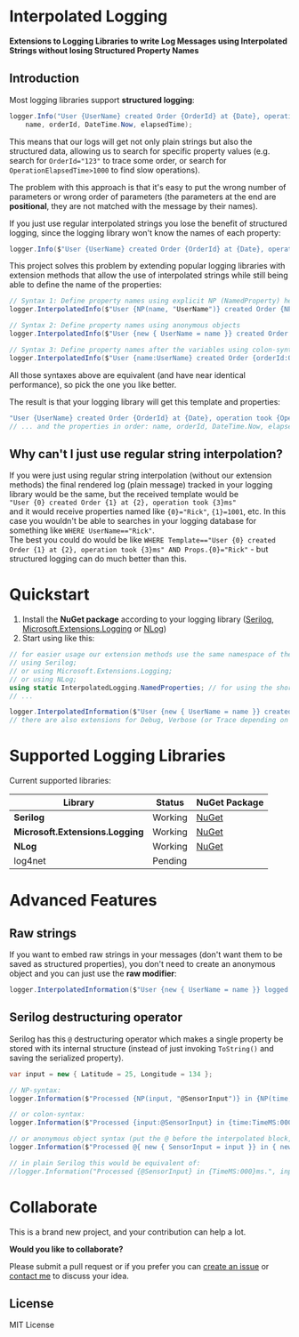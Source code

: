 # Interpolated Logging

**Extensions to Logging Libraries to write Log Messages using Interpolated Strings without losing Structured Property Names** 

## Introduction

Most logging libraries support **structured logging**:

```cs
logger.Info("User {UserName} created Order {OrderId} at {Date}, operation took {OperationElapsedTime}ms", 
    name, orderId, DateTime.Now, elapsedTime);
```

This means that our logs will get not only plain strings but also the structured data, allowing us to search for specific property values (e.g. search for `OrderId="123"` to trace some order, or search for `OperationElapsedTime>1000` to find slow operations).  

The problem with this approach is that it's easy to put the wrong number of parameters or wrong order of parameters (the parameters at the end are **positional**, they are not matched with the message by their names).

If you just use regular interpolated strings you lose the benefit of structured logging, since the logging library won't know the names of each property:

```cs
logger.Info($"User {UserName} created Order {OrderId} at {Date}, operation took {OperationElapsedTime}ms");
```

This project solves this problem by extending popular logging libraries with extension methods that allow the use of interpolated strings while still being able to define the name of the properties:

```cs
// Syntax 1: Define property names using explicit NP (NamedProperty) helper
logger.InterpolatedInfo($"User {NP(name, "UserName")} created Order {NP(orderId, "OrderId")} at {NP(now, "Date")}, operation took {NP(elapsedTime, "OperationElapsedTime")}ms");

// Syntax 2: Define property names using anonymous objects
logger.InterpolatedInfo($"User {new { UserName = name }} created Order {new { OrderId = orderId}} at {new { Date = now }}, operation took {new { OperationElapsedTime = elapsedTime }}ms");

// Syntax 3: Define property names after the variables using colon-syntax ( {variable:propertyName} )
logger.InterpolatedInfo($"User {name:UserName} created Order {orderId:OrderId} at {now:Date}, operation took {elapsedTime:OperationElapsedTime}ms");
```

All those syntaxes above are equivalent (and have near identical performance), so pick the one you like better.

The result is that your logging library will get this template and properties:

```cs
"User {UserName} created Order {OrderId} at {Date}, operation took {OperationElapsedTime}ms"
// ... and the properties in order: name, orderId, DateTime.Now, elapsedTime.
```

## Why can't I just use regular string interpolation?

If you were just using regular string interpolation (without our extension methods) the final rendered log (plain message) tracked in your logging library would be the same, but the received template would be  
`"User {0} created Order {1} at {2}, operation took {3}ms"`  
and it would receive properties named like `{0}="Rick"`, `{1}=1001`, etc.
In this case you wouldn't be able to searches in your logging database for something like `WHERE UserName=="Rick"`.  
The best you could do would be like `WHERE Template=="User {0} created Order {1} at {2}, operation took {3}ms" AND Props.{0}="Rick"` - but structured logging can do much better than this.

# Quickstart

1. Install the **NuGet package** according to your logging library ([Serilog](https://www.nuget.org/packages/InterpolatedLogging.Serilog), [Microsoft.Extensions.Logging](https://www.nuget.org/packages/InterpolatedLogging.Microsoft.Extensions.Logging/) or [NLog](https://www.nuget.org/packages/InterpolatedLogging.NLog/))
1. Start using like this:

```cs
// for easier usage our extension methods use the same namespace of the logging libraries
// using Serilog;
// or using Microsoft.Extensions.Logging;
// or using NLog;
using static InterpolatedLogging.NamedProperties; // for using the short NP helper you need this
// ...

logger.InterpolatedInformation($"User {new { UserName = name }} created Order {new { OrderId = orderId}} at {new { Date = now }}, operation took {new { OperationElapsedTime = elapsedTime }}ms");
// there are also extensions for Debug, Verbose (or Trace depending on your logging library), etc, and there are also overloads that take an Exception.
```

# Supported Logging Libraries

Current supported libraries:

Library | Status | NuGet Package
------------ | ------------- | -------------
**Serilog** | Working | [NuGet](https://www.nuget.org/packages/InterpolatedLogging.Serilog/)
**Microsoft.Extensions.Logging** | Working | [NuGet](https://www.nuget.org/packages/InterpolatedLogging.Microsoft.Extensions.Logging/)
**NLog** | Working | [NuGet](https://www.nuget.org/packages/InterpolatedLogging.NLog/)
log4net | Pending |


# Advanced Features

## Raw strings

If you want to embed raw strings in your messages (don't want them to be saved as structured properties), you don't need to create an anonymous object and you can just use the **raw modifier**:

```cs
logger.InterpolatedInformation($"User {new { UserName = name }} logged as {role:raw}");
```

## Serilog destructuring operator

Serilog has this `@` destructuring operator which makes a single property be stored with its internal structure (instead of just invoking `ToString()` and saving the serialized property).

```cs
var input = new { Latitude = 25, Longitude = 134 };

// NP-syntax:
logger.Information($"Processed {NP(input, "@SensorInput")} in {NP(time, "TimeMS"):000} ms.");

// or colon-syntax:
logger.Information($"Processed {input:@SensorInput} in {time:TimeMS:000} ms.");

// or anonymous object syntax (put the @ before the interpolated block, since @ is not allowed in identifiers)
logger.Information($"Processed @{ new { SensorInput = input }} in { new { TimeMS = time}:000} ms.");

// in plain Serilog this would be equivalent of:
//logger.Information("Processed {@SensorInput} in {TimeMS:000}ms.", input, time);
```


# Collaborate

This is a brand new project, and your contribution can help a lot.  

**Would you like to collaborate?**  

Please submit a pull request or if you prefer you can [create an issue](https://github.com/Drizin/InterpolatedLogging/issues) or [contact me](http://drizin.io/pages/Contact/) to discuss your idea.

## License
MIT License
